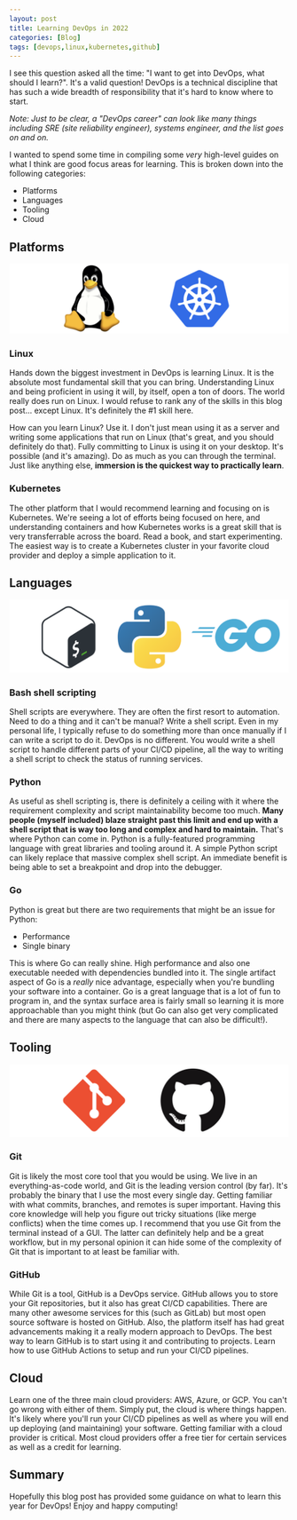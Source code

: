 ```yaml
---
layout: post
title: Learning DevOps in 2022
categories: [Blog]
tags: [devops,linux,kubernetes,github]
---
```


I see this question asked all the time: "I want to get into DevOps, what should I learn?". It's a valid question! DevOps is a technical discipline that has such a wide breadth of responsibility that it's hard to know where to start.

*Note: Just to be clear, a "DevOps career" can look like many things including SRE (site reliability engineer), systems engineer, and the list goes on and on.*

I wanted to spend some time in compiling some *very* high-level guides on what I think are good focus areas for learning. This is broken down into the following categories:

- Platforms
- Languages
- Tooling
- Cloud

## Platforms

![DevOps platforms](../images/devops-2022-1.png)

### Linux

Hands down the biggest investment in DevOps is learning Linux. It is the absolute most fundamental skill that you can bring. Understanding Linux and being proficient in using it will, by itself, open a ton of doors. The world really does run on Linux. I would refuse to rank any of the skills in this blog post... except Linux. It's definitely the #1 skill here.

How can you learn Linux? Use it. I don't just mean using it as a server and writing some applications that run on Linux (that's great, and you should definitely do that). Fully committing to Linux is using it on your desktop. It's possible (and it's amazing). Do as much as you can through the terminal. Just like anything else, **immersion is the quickest way to practically learn**.

### Kubernetes

The other platform that I would recommend learning and focusing on is Kubernetes. We're seeing a lot of efforts being focused on here, and understanding containers and how Kubernetes works is a great skill that is very transferrable across the board. Read a book, and start experimenting. The easiest way is to create a Kubernetes cluster in your favorite cloud provider and deploy a simple application to it.

## Languages

![DevOps languages](../images/devops-2022-2.png)

### Bash shell scripting

Shell scripts are everywhere. They are often the first resort to automation. Need to do a thing and it can't be manual? Write a shell script. Even in my personal life, I typically refuse to do something more than once manually if I can write a script to do it. DevOps is no different. You would write a shell script to handle different parts of your CI/CD pipeline, all the way to writing a shell script to check the status of running services.

### Python

As useful as shell scripting is, there is definitely a ceiling with it where the requirement complexity and script maintainability become too much. **Many people (myself included) blaze straight past this limit and end up with a shell script that is way too long and complex and hard to maintain.** That's where Python can come in. Python is a fully-featured programming language with great libraries and tooling around it. A simple Python script can likely replace that massive complex shell script. An immediate benefit is being able to set a breakpoint and drop into the debugger.

### Go

Python is great but there are two requirements that might be an issue for Python:

- Performance
- Single binary

This is where Go can really shine. High performance and also one executable needed with dependencies bundled into it. The single artifact aspect of Go is a *really* nice advantage, especially when you're bundling your software into a container. Go is a great language that is a lot of fun to program in, and the syntax surface area is fairly small so learning it is more approachable than you might think (but Go can also get very complicated and there are many aspects to the language that can also be difficult!).

## Tooling

![DevOps tooling](../images/devops-2022-3.png)

### Git

Git is likely the most core tool that you would be using. We live in an everything-as-code world, and Git is the leading version control (by far). It's probably the binary that I use the most every single day. Getting familiar with what commits, branches, and remotes is super important. Having this core knowledge will help you figure out tricky situations (like merge conflicts) when the time comes up. I recommend that you use Git from the terminal instead of a GUI. The latter can definitely help and be a great workflow, but in my personal opinion it can hide some of the complexity of Git that is important to at least be familiar with.

### GitHub

While Git is a tool, GitHub is a DevOps service. GitHub allows you to store your Git repositories, but it also has great CI/CD capabilities. There are many other awesome services for this (such as GitLab) but most open source software is hosted on GitHub. Also, the platform itself has had great advancements making it a really modern approach to DevOps. The best way to learn GitHub is to start using it and contributing to projects. Learn how to use GitHub Actions to setup and run your CI/CD pipelines.

## Cloud

Learn one of the three main cloud providers: AWS, Azure, or GCP. You can't go wrong with either of them. Simply put, the cloud is where things happen. It's likely where you'll run your CI/CD pipelines as well as where you will end up deploying (and maintaining) your software. Getting familiar with a cloud provider is critical. Most cloud providers offer a free tier for certain services as well as a credit for learning.

## Summary

Hopefully this blog post has provided some guidance on what to learn this year for DevOps! Enjoy and happy computing!
